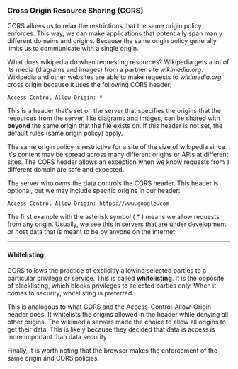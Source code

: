 ### Cross Origin Resource Sharing (CORS)

CORS allows us to relax the restrictions that the same origin policy enforces. This way, we can make applications that potentially span man y different domains and origins. Because the same origin policy generally limits us to communicate with a single origin. 

What does wikipedia do when requesting resources? Wikipedia gets a lot of its media (diagrams and images) from a partner site *wikimedia.org*. Wikipedia and other websites are able to make requests to *wikimedia.org*  cross origin because it uses the following CORS header:

```http
Access-Control-Allow-Origin: *
```

This is a header that's set on the server that specifies the origins that the resources from the server, like diagrams and images, can be shared with **beyond** the same origin that the file exists on. If this header is not set, the default rules (same origin policy) apply.

The same origin policy is restrictive for a site of the size of wikipedia since it's content may be spread across many different origins or APIs at different sites. The CORS header allows an exception when we know requests from a different domain are safe and expected. 

The server who owns the data controls the CORS header. This header is optional, but we may include specific origins in our header: 

```http
Access-Control-Allow-Origin: https://www.google.com
```

The first example with the asterisk symbol ( \* ) means we allow requests from any origin. Usually, we see this in servers that are under development or host data that is meant to be by anyone on the internet. 

--- 
#### Whitelisting 

CORS follows the practice of explicitly allowing selected parties to a particular privilege or service. This is called **whitelisting**. It is the opposite of blacklisting, which blocks privileges to selected parties only. When it comes to security, whitelisting is preferred. 

This is analogous to what CORS and the Access-Control-Allow-Origin header does. It whitelists the origins allowed in the header while denying all other origins. The wikimedia servers made the choice to allow all origins to get their data. This is likely because they decided that data is access is more important than data security.

Finally, it is worth noting that the browser makes the enforcement of the same origin and CORS policies.